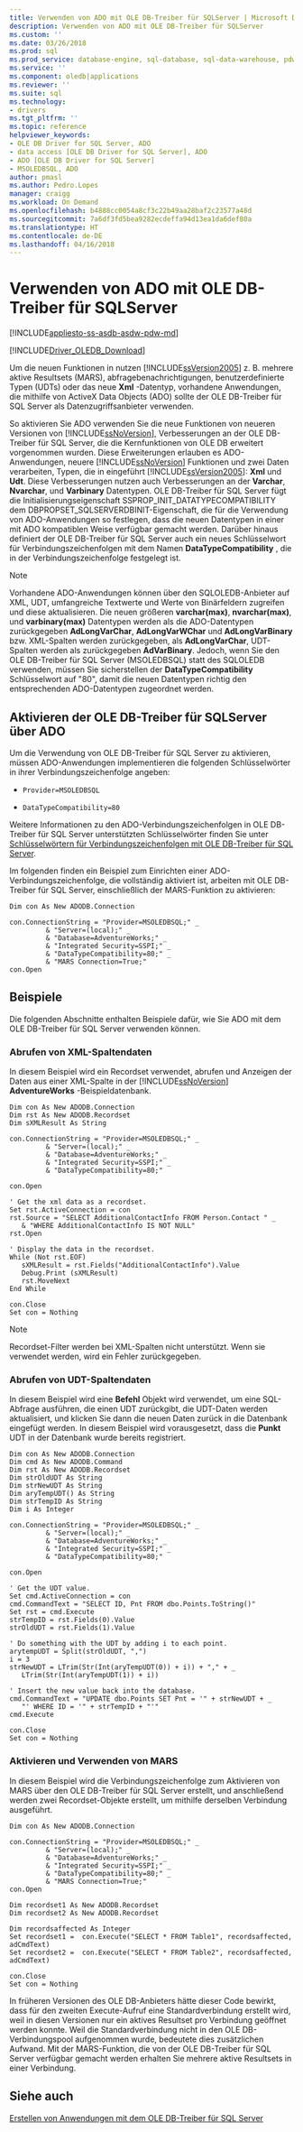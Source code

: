 ```yaml
---
title: Verwenden von ADO mit OLE DB-Treiber für SQLServer | Microsoft Docs
description: Verwenden von ADO mit OLE DB-Treiber für SQLServer
ms.custom: ''
ms.date: 03/26/2018
ms.prod: sql
ms.prod_service: database-engine, sql-database, sql-data-warehouse, pdw
ms.service: ''
ms.component: oledb|applications
ms.reviewer: ''
ms.suite: sql
ms.technology:
- drivers
ms.tgt_pltfrm: ''
ms.topic: reference
helpviewer_keywords:
- OLE DB Driver for SQL Server, ADO
- data access [OLE DB Driver for SQL Server], ADO
- ADO [OLE DB Driver for SQL Server]
- MSOLEDBSQL, ADO
author: pmasl
ms.author: Pedro.Lopes
manager: craigg
ms.workload: On Demand
ms.openlocfilehash: b4888cc0054a8cf3c22b49aa28baf2c23577a48d
ms.sourcegitcommit: 7a6df3fd5bea9282ecdeffa94d13ea1da6def80a
ms.translationtype: HT
ms.contentlocale: de-DE
ms.lasthandoff: 04/16/2018
---
```

# <a name="using-ado-with-ole-db-driver-for-sql-server"></a>Verwenden von ADO mit OLE DB-Treiber für SQLServer
[!INCLUDE[appliesto-ss-asdb-asdw-pdw-md](../../../includes/appliesto-ss-asdb-asdw-pdw-md.md)]

[!INCLUDE[Driver_OLEDB_Download](../../../includes/driver_oledb_download.md)]

  Um die neuen Funktionen in nutzen [!INCLUDE[ssVersion2005](../../../includes/ssversion2005-md.md)] z. B. mehrere aktive Resultsets (MARS), abfragebenachrichtigungen, benutzerdefinierte Typen (UDTs) oder das neue **Xml** -Datentyp, vorhandene Anwendungen, die mithilfe von ActiveX Data Objects (ADO) sollte der OLE DB-Treiber für SQL Server als Datenzugriffsanbieter verwenden.  
  
 So aktivieren Sie ADO verwenden Sie die neue Funktionen von neueren Versionen von [!INCLUDE[ssNoVersion](../../../includes/ssnoversion-md.md)], Verbesserungen an der OLE DB-Treiber für SQL Server, die die Kernfunktionen von OLE DB erweitert vorgenommen wurden. Diese Erweiterungen erlauben es ADO-Anwendungen, neuere [!INCLUDE[ssNoVersion](../../../includes/ssnoversion-md.md)] Funktionen und zwei Daten verarbeiten, Typen, die in eingeführt [!INCLUDE[ssVersion2005](../../../includes/ssversion2005-md.md)]: **Xml** und **Udt**. Diese Verbesserungen nutzen auch Verbesserungen an der **Varchar**, **Nvarchar**, und **Varbinary** Datentypen. OLE DB-Treiber für SQL Server fügt die Initialisierungseigenschaft SSPROP_INIT_DATATYPECOMPATIBILITY dem DBPROPSET_SQLSERVERDBINIT-Eigenschaft, die für die Verwendung von ADO-Anwendungen so festlegen, dass die neuen Datentypen in einer mit ADO kompatiblen Weise verfügbar gemacht werden. Darüber hinaus definiert der OLE DB-Treiber für SQL Server auch ein neues Schlüsselwort für Verbindungszeichenfolgen mit dem Namen **DataTypeCompatibility** , die in der Verbindungszeichenfolge festgelegt ist.  

> [!NOTE]  
>  Vorhandene ADO-Anwendungen können über den SQLOLEDB-Anbieter auf XML, UDT, umfangreiche Textwerte und Werte von Binärfeldern zugreifen und diese aktualisieren. Die neuen größeren **varchar(max)**, **nvarchar(max)**, und **varbinary(max)** Datentypen werden als die ADO-Datentypen zurückgegeben **AdLongVarChar**, **AdLongVarWChar** und **AdLongVarBinary** bzw. XML-Spalten werden zurückgegeben, als **AdLongVarChar**, UDT-Spalten werden als zurückgegeben **AdVarBinary**. Jedoch, wenn Sie den OLE DB-Treiber für SQL Server (MSOLEDBSQL) statt des SQLOLEDB verwenden, müssen Sie sicherstellen der **DataTypeCompatibility** Schlüsselwort auf "80", damit die neuen Datentypen richtig den entsprechenden ADO-Datentypen zugeordnet werden.  

## <a name="enabling-ole-db-driver-for-sql-server-from-ado"></a>Aktivieren der OLE DB-Treiber für SQLServer über ADO  
 Um die Verwendung von OLE DB-Treiber für SQL Server zu aktivieren, müssen ADO-Anwendungen implementieren die folgenden Schlüsselwörter in ihrer Verbindungszeichenfolge angeben:  

-   `Provider=MSOLEDBSQL`  

-   `DataTypeCompatibility=80`  

 Weitere Informationen zu den ADO-Verbindungszeichenfolgen in OLE DB-Treiber für SQL Server unterstützten Schlüsselwörter finden Sie unter [Schlüsselwörtern für Verbindungszeichenfolgen mit OLE DB-Treiber für SQL Server](../../oledb/applications/using-connection-string-keywords-with-oledb-driver-for-sql-server.md).  

 Im folgenden finden ein Beispiel zum Einrichten einer ADO-Verbindungszeichenfolge, die vollständig aktiviert ist, arbeiten mit OLE DB-Treiber für SQL Server, einschließlich der MARS-Funktion zu aktivieren:  

```  
Dim con As New ADODB.Connection  

con.ConnectionString = "Provider=MSOLEDBSQL;" _  
         & "Server=(local);" _  
         & "Database=AdventureWorks;" _   
         & "Integrated Security=SSPI;" _  
         & "DataTypeCompatibility=80;" _  
         & "MARS Connection=True;"  
con.Open  
```  

## <a name="examples"></a>Beispiele  
 Die folgenden Abschnitte enthalten Beispiele dafür, wie Sie ADO mit dem OLE DB-Treiber für SQL Server verwenden können.  

### <a name="retrieving-xml-column-data"></a>Abrufen von XML-Spaltendaten  
 In diesem Beispiel wird ein Recordset verwendet, abrufen und Anzeigen der Daten aus einer XML-Spalte in der [!INCLUDE[ssNoVersion](../../../includes/ssnoversion-md.md)] **AdventureWorks** -Beispieldatenbank.  

```  
Dim con As New ADODB.Connection  
Dim rst As New ADODB.Recordset  
Dim sXMLResult As String  

con.ConnectionString = "Provider=MSOLEDBSQL;" _  
         & "Server=(local);" _  
         & "Database=AdventureWorks;" _   
         & "Integrated Security=SSPI;" _   
         & "DataTypeCompatibility=80;"  

con.Open  

' Get the xml data as a recordset.  
Set rst.ActiveConnection = con  
rst.Source = "SELECT AdditionalContactInfo FROM Person.Contact " _  
   & "WHERE AdditionalContactInfo IS NOT NULL"  
rst.Open  

' Display the data in the recordset.  
While (Not rst.EOF)  
   sXMLResult = rst.Fields("AdditionalContactInfo").Value  
   Debug.Print (sXMLResult)  
   rst.MoveNext  
End While  

con.Close  
Set con = Nothing  
```  

> [!NOTE]  
>  Recordset-Filter werden bei XML-Spalten nicht unterstützt. Wenn sie verwendet werden, wird ein Fehler zurückgegeben.  

### <a name="retrieving-udt-column-data"></a>Abrufen von UDT-Spaltendaten  
 In diesem Beispiel wird eine **Befehl** Objekt wird verwendet, um eine SQL-Abfrage ausführen, die einen UDT zurückgibt, die UDT-Daten werden aktualisiert, und klicken Sie dann die neuen Daten zurück in die Datenbank eingefügt werden. In diesem Beispiel wird vorausgesetzt, dass die **Punkt** UDT in der Datenbank wurde bereits registriert.  

```  
Dim con As New ADODB.Connection  
Dim cmd As New ADODB.Command  
Dim rst As New ADODB.Recordset  
Dim strOldUDT As String  
Dim strNewUDT As String  
Dim aryTempUDT() As String  
Dim strTempID As String  
Dim i As Integer  

con.ConnectionString = "Provider=MSOLEDBSQL;" _  
         & "Server=(local);" _  
         & "Database=AdventureWorks;" _   
         & "Integrated Security=SSPI;" _  
         & "DataTypeCompatibility=80;"  

con.Open  

' Get the UDT value.  
Set cmd.ActiveConnection = con  
cmd.CommandText = "SELECT ID, Pnt FROM dbo.Points.ToString()"  
Set rst = cmd.Execute  
strTempID = rst.Fields(0).Value  
strOldUDT = rst.Fields(1).Value  

' Do something with the UDT by adding i to each point.  
arytempUDT = Split(strOldUDT, ",")  
i = 3  
strNewUDT = LTrim(Str(Int(aryTempUDT(0)) + i)) + "," + _  
   LTrim(Str(Int(aryTempUDT(1)) + i))  

' Insert the new value back into the database.  
cmd.CommandText = "UPDATE dbo.Points SET Pnt = '" + strNewUDT + _  
   "' WHERE ID = '" + strTempID + "'"  
cmd.Execute  

con.Close  
Set con = Nothing  
```  

### <a name="enabling-and-using-mars"></a>Aktivieren und Verwenden von MARS  
 In diesem Beispiel wird die Verbindungszeichenfolge zum Aktivieren von MARS über den OLE DB-Treiber für SQL Server erstellt, und anschließend werden zwei Recordset-Objekte erstellt, um mithilfe derselben Verbindung ausgeführt.  

```  
Dim con As New ADODB.Connection  

con.ConnectionString = "Provider=MSOLEDBSQL;" _  
         & "Server=(local);" _  
         & "Database=AdventureWorks;" _   
         & "Integrated Security=SSPI;" _  
         & "DataTypeCompatibility=80;" _  
         & "MARS Connection=True;"  
con.Open  

Dim recordset1 As New ADODB.Recordset  
Dim recordset2 As New ADODB.Recordset  

Dim recordsaffected As Integer  
Set recordset1 =  con.Execute("SELECT * FROM Table1", recordsaffected, adCmdText)  
Set recordset2 =  con.Execute("SELECT * FROM Table2", recordsaffected, adCmdText)  

con.Close  
Set con = Nothing  
```  

 In früheren Versionen des OLE DB-Anbieters hätte dieser Code bewirkt, dass für den zweiten Execute-Aufruf eine Standardverbindung erstellt wird, weil in diesen Versionen nur ein aktives Resultset pro Verbindung geöffnet werden konnte. Weil die Standardverbindung nicht in den OLE DB-Verbindungspool aufgenommen wurde, bedeutete dies zusätzlichen Aufwand. Mit der MARS-Funktion, die von der OLE DB-Treiber für SQL Server verfügbar gemacht werden erhalten Sie mehrere aktive Resultsets in einer Verbindung.  

## <a name="see-also"></a>Siehe auch  
 [Erstellen von Anwendungen mit dem OLE DB-Treiber für SQL Server](../../oledb/applications/building-applications-with-oledb-driver-for-sql-server.md)  
